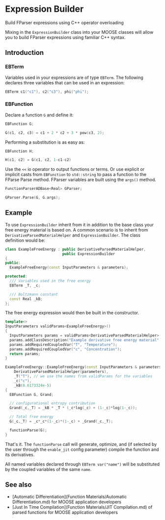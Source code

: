 # Expression Builder

Build FParser expressions using C++ operator overloading

Mixing in the `ExpressionBuilder` class into your MOOSE classes will allow you to build FParser expressions using familiar C++ syntax.

## Introduction

### EBTerm

Variables used in your expressions are of type `EBTerm`. The following declares three variables that can be used in an expression:

```cpp
EBTerm c1("c1"), c2("c3"), phi("phi");
```

### EBFunction

Declare a function `G` and define it:

```cpp
EBFunction G;

G(c1, c2, c3) = c1 + 2 * c2 + 3 * pow(c3, 2);
```

Performing a substitution is as easy as:

```cpp
EBFunction H;

H(c1, c2) = G(c1, c2, 1-c1-c2)
```

Use the `<<` io operator to output functions or terms. Or use explicit or implicit casts from `EBFunction` to `std::string` to pass a function to the FParse Parse method. FParser variables are built using the `args()` method.

```cpp
FunctionParserADBase<Real> GParser;

GParser.Parse(G, G.args);
```

## Example

To use `ExpressionBuilder` inherit from it in addition to the base class your free energy material is based on. A common scenario is to inherit from `DerivativeParsedMaterialHelper` and `ExpressionBuilder`. The class definition would be:

```cpp
class ExampleFreeEnergy : public DerivativeParsedMaterialHelper,
                          public ExpressionBuilder
{
public:
  ExampleFreeEnergy(const InputParameters & parameters);

protected:
  /// Variables used in the free energy
  EBTerm _T, _c;

  /// Boltzmann constant
  const Real _kB;  
};
```

The free energy expression would then be built in the constructor.

```cpp
template<>
InputParameters validParams<ExampleFreeEnergy>()
{
  InputParameters params = validParams<DerivativeParsedMaterialHelper>();
  params.addClassDescription("Example derivative free energy material");
  params.addRequiredCoupledVar("T", "Temperature");
  params.addRequiredCoupledVar("c", "Concentration");
  return params;
}

ExampleFreeEnergy::ExampleFreeEnergy(const InputParameters & parameters) :
    DerivativeParsedMaterialHelper(parameters),
    _T("T"), // we use the names from validParams for the variables
    _c("c"),
    _kB(8.6173324e-5)
{
  EBFunction G, Grand;

  // configurational entropy contribution
  Grand(_c,_T) = _kB * _T * (_c*log(_c) + (1-_c)*log(1-_c));

  // Total free energy
  G(_c,_T) = _c*_c*(1-_c)*(1-_c) + _Grand(_c,_T);

  functionParse(G);
}
```

That's it. The `functionParse` call will generate, optimize, and (if selected by the user through the `enable_jit` config parameter) compile the function and its derivatives.

All named variables declared through `EBTerm var("name")` will be substituted by the coupled variables of the same `name`.

## See also

- [Automatic Differentiation](Function Materials/Automatic Differentiation.md) for MOOSE application developers
- [Just In Time Compilation](Function Materials/JIT Compilation.md) of parsed functions for MOOSE application developers
